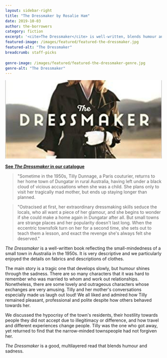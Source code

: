 ```yaml
---
layout: sidebar-right
title: "The Dressmaker by Rosalie Ham"
date: 2019-10-03
author: the-borrowers
category: fiction
excerpt: '<cite>The Dressmaker</cite> is well-written, blends humour and sadness, and features lovely and outrageous characters.'
featured-image: /images/featured/featured-the-dressmaker.jpg
featured-alt: "The Dressmaker"
breadcrumb: staff-picks

genre-image: /images/featured/featured-the-dressmaker-genre.jpg
genre-alt: "The Dressmaker"
---
```


![The Dressmaker](/images/featured/featured-the-dressmaker.jpg)

**[See <cite>The Dressmaker</cite> in our catalogue](https://suffolk.spydus.co.uk/cgi-bin/spydus.exe/ENQ/OPAC/BIBENQ?BRN=1831189)**

> "Sometime in the 1950s, Tilly Dunnage, a Paris couturier, returns to her home town of Dungatar in rural Australia, having left under a black cloud of vicious accusations when she was a child. She plans only to visit her tragically mad mother, but ends up staying longer than planned.

> "Ostracised at first, her extraordinary dressmaking skills seduce the locals, who all want a piece of her glamour, and she begins to wonder if she could make a home again in Dungatar after all. But small towns are strange places and her popularity doesn't last long. When the eccentric townsfolk turn on her for a second time, she sets out to teach them a lesson, and exact the revenge she's always felt she deserved."

<cite>The Dressmaker</cite> is a well-written book reflecting the small-mindedness of a small town in Australia in the 1950s. It is very descriptive and we particularly enjoyed the details on fabrics and descriptions of clothes.

The main story is a tragic one that develops slowly, but humour shines through the sadness. There are so many characters that it was hard to remember who was married to whom and work out relationships. Nonetheless, there are some lovely and outrageous characters whose exchanges are very amusing. Tilly and her mother's conversations especially made us laugh out loud! We all liked and admired how Tilly remained pleasant, professional and polite despite how others behaved towards her.

We discussed the hypocrisy of the town's residents, their hostility towards people they did not accept due to illegitimacy or difference, and how travel and different experiences change people. Tilly was the one who got away, yet returned to find that the narrow-minded townspeople had not forgiven her.

<cite>The Dressmaker</cite> is a good, multilayered read that blends humour and sadness.
